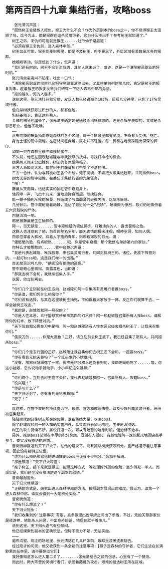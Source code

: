 # 第两百四十九章 集结行者，攻略boss
        张元清沉声道：
       “既然树王会替族人报仇，猴王为什么不会？作为外层副本的boss之一，你不觉得猴王太温顺了吗，迄今为止，都是猴群在追杀灵境行者，它为什么不出手？参考树王就知道了。”
       树王之后，复仇的可能就是猴王......牡丹仙子蹙眉道：
       “必须在猴王复仇前，进入森林中部。”
       树王如此可怕，猴王能差到哪里，即便不及树王，但不要忘了，外层区域有着数量众多的猴群。
       她眼睛转动，似是想到了什么，低声道：
       “我们还有时间，树王不会针对我俩，其他人就未必了，或许，这是一个清除邪恶职业的好时机。”
       张元清丝毫高兴不起来，吐出一口气：
       “清除邪恶职业的同时也会把守序职业清除出去。尤其榜单前列的那几位，肯定是树王的报复对象。趁着猴王的报复没来我们研究一下进入森林中部的办法。
       “拖的越久，死的人越多。”
       说到这里，张元清打开积分榜，发现人数已经锐减至103名，短短几分钟里，已死了17名灵境行者。
       但凡杀树妖获取过积分的人，都有危险。
       包括姜精卫、袁廷这些熟人。
       关雅的积分也增长了，张元清不确定她是通过杀树妖获取的，还是杀猴子获取的，又或是杀邪恶职业。但他不敢赌。
       ……
       从天而降的藤蔓抽向原始森林的各个区域，每一个区域里都有灵境，不断有人受伤、死亡。
       身为土怪的管中窥鲍，在密林间狂奔着，姿态并不轻盈，每一脚都在地面踩踏出深深的脚印。
       如同一只在森林里横冲直撞的蛮牛。
       不久前，他还在围观赵城隍与唯我独尊的战斗，寻找打冷枪的机会。
       结果两人尚未分出胜负，树王的复仇便降临了。
       三方人马瞬间大乱，都在树王的藤蔓抽打中受了不清的伤。
       三方一合计，认为与其被树王各个击破，死于灵境，不如把大家集结起来，共同推倒boss。
       耐力无穷的管中窥鲍，被委任了集结行者的光荣任务。
       “啪！”
       藤蔓从天而降，结结实实的抽在管中窥鲍身上。
       他闷哼一声，飞出十几米，落地后弹身而起，继续狂奔。
       能一鞭子抽死斥候的藤蔓，只造成了气血翻涌的轻微内伤，以及疼痛感。
       几分钟后，管中窥鲍循着动静，抵达了最近的一处“战场”，场面颇为惨烈，软烂的地面倒着五六具残缺的尸体。
       内脏流淌一地。
       都是被藤蔓硬生生抽碎的。
       阿一，百无禁忌.......管中窥鲍猛的顿住脚步，盯着场内的人，露出警惕之色。
       这群人也注意到了他，为首的那名少年，面无表情的投来注视，眼神空洞，如同人偶。
       而那位穿着大裤衩，踩着人字拖的青年，则带着审视的目光，道：
       “傻憨憨的脸，有点眼熟.......哦，你是管中窥鲍，那个散修名单排第六的家伙。”
       你特么才傻憨憨的......管中窥鲍沉声道：
       “我是代表赵城隍、唯我独尊，来召集灵境行者，共同对抗树王的。诸位，先放下阵营对抗，一起打boss吧。这是我们唯一的出路。”
       百无禁忌沉吟几秒，“确实没有拒绝的道理。”
       管中窥鲍心里微松，面露喜色，当即道：
       “那就去树下会和，我继续召集人手。”
       说罢，他立刻离去。
       ……
       “你们几个立刻前往树王方向，赵城隍和阿一召集所有灵境行者推boss。”
       “你是谁，我们凭什么相信你？”
       “你们没有选择，与其在这里被树王抽死，不如跟着大家放手一搏。反正你们就算不去，一样会被树王攻击。”
       “真的是，赵城隍和阿一号召的？”
       “你是人性本恶，五行盟悬赏榜单排第四的幻术师？阿一和赵城隍召集所有人推boss，请解除你的幻术，放下阵营对抗。”
       “天下皆白和公理在刀中是吧，阿一和赵城隍还有人性本恶已经去猎杀树王了，让我来召集你们。”
       “使双刀的......你是九漏鱼？正好，请立刻前去树王底下，我已经召集了所有人，共同猎杀boss。”
       ……
       “你们几个是五行盟的正好，赵城隍让我召集你们去树王底下会和，一起推boss。”
       “你有看到元始天尊吗？”一个红头发的小姑娘问。
       “没有，那家伙就跟死了一样，要不是积分榜上还能看到他，我都怀疑他死了......埃，你这小姑娘，怎么说动手就动手，小小年纪这么暴躁。”
       ……
       “你们俩个，立刻去树王底下会和，我代表赵城隍和阿一，召集所有人，攻略boss。”
       “没兴趣！”
       “你是叫什么？”
       “天下归火对了，你有看到元始天尊吗。”
       “死了！”
       ……
       就这样，在管中窥鲍的持续努力下，散修、官方和邪恶阵营，以及少数外籍灵境行者，纷纷被召集起来。
       陆陆续续的赶往树王所在的位置，准备集结力量，攻略boss。
       除了赵城隍和阿一的大旗确实管用外，众灵境行者如此响应，主要是没得选。
       树王的攻击持续不断，虽说打退一次，可以有短暂的喘息时机，但治标不治本。
       另外，推倒boss必然有丰厚的积分奖励，既然有人组织，有赵城隍阿一这些超凡境顶尖高手参与，委实没有拒绝的理由。
       音痴很早就遇到天下归火了，在他的建议下，没有猎杀树妖获取积分，且严格遵守着注意事项，因此没有被树王记恨。
       “你为什么拒绝那家伙的邀请推倒boss应该有不少积分。”音痴不解道。
       “那是邪道！”天下归火哼道：
       “推了树王，接下来就是猴王，按照这种方式，等处理掉外层的危险，至少得死一半人。而现实是，我们甚至没有摸清楚这个副本的剧情。”
       音痴皱起眉头。
       天下归火继续道：
       “正确的方式是，研究出进入森林中部的方法。按照副本展现出的难度，我认为，谁第一个进入森林中部，谁就会得到一大笔积分奖励。”
       音痴恍然道：
       “你有什么想法了？”
       天下归火摇头：
       “我们收集到的‘注意事项’有限，最多推理出告示牌之间出了矛盾，不过，元始天尊那家伙是夜游神，他能杀人问灵，不出意外的话，他现在就干着事儿。”
       说到这里，天下归火语气有些郁闷。
       他已经摸索到副本的正确玩法，但碍于能力不足，无法实施。
       ………
       遍布沟壑、坑洼的场地里，张元清站在几具尸体前，眼眶里漆黑逐渐褪去。
       经过刚才的问灵，他又收获到一条全新的注意事项：【猴子是森林的守护者，它们生活在长满野果的丛林里，请不要惊动它们】
       我好像知道怎么进入第二关了........张元清结合之前的信息，心里有了一个猜测。
       而此时，两大阵营的灵境行者们，承受着藤蔓的攻击，艰难的抵达树王所在区域。